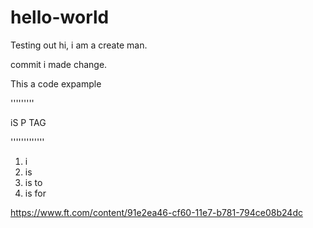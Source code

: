# hello-world
Testing out
hi, i am a create man.

commit i made change.

This a code expample

'''''''''
<P> iS P TAG </p>
'''''''''''''

1. i
2. is
3. is to
4. is for

https://www.ft.com/content/91e2ea46-cf60-11e7-b781-794ce08b24dc


